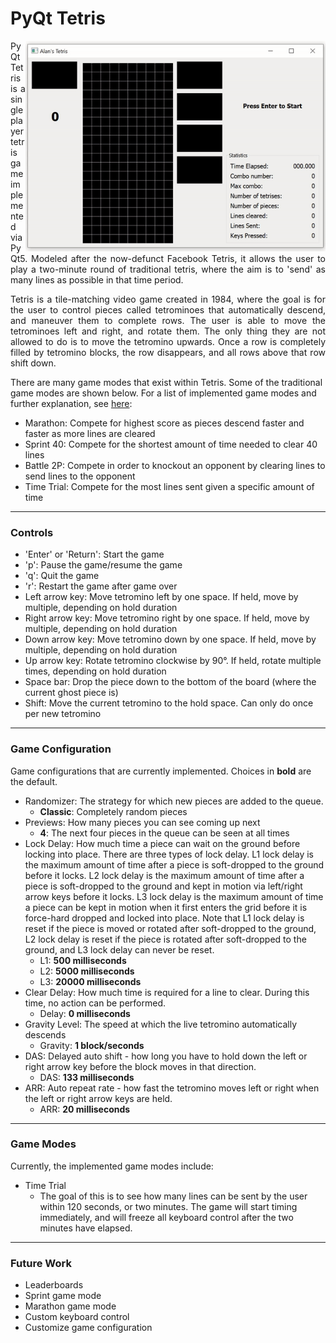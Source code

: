 # PyQt Tetris

<img align="right" src=data/Tetris_Main_Demo.gif width="480" height="337"/>

<p align="justify">
PyQt Tetris is a single player tetris game implemented via PyQt5. Modeled after the now-defunct
Facebook Tetris, it allows the user to play a two-minute round of traditional tetris, where the
aim is to 'send' as many lines as possible in that time period. 
</p>

<p align="justify">
Tetris is a tile-matching video game created in 1984, where the goal is for the user to control 
pieces called tetrominoes that automatically descend, and maneuver them to complete rows. The user is able to move the
tetrominoes left and right, and rotate them. The only thing they are not allowed to do is to move
the tetromino upwards. Once a row is completely filled by tetromino blocks, the row disappears, and
all rows above that row shift down. 
</p>

There are many game modes that exist within Tetris. Some of the traditional game modes are shown below. For a list of 
implemented game modes and further explanation, see [here](#game-modes): 
* Marathon: Compete for highest score as pieces descend faster and faster as more lines are cleared
* Sprint 40: Compete for the shortest amount of time needed to clear 40 lines
* Battle 2P: Compete in order to knockout an opponent by clearing lines to send lines to the opponent
* Time Trial: Compete for the most lines sent given a specific amount of time

___

### Controls
* 'Enter' or 'Return': Start the game 
* 'p': Pause the game/resume the game
* 'q': Quit the game
* 'r': Restart the game after game over
* Left arrow key: Move tetromino left by one space. If held, move by multiple, depending on hold duration
* Right arrow key: Move tetromino right by one space. If held, move by multiple, depending on hold duration
* Down arrow key: Move tetromino down by one space. If held, move by multiple, depending on hold duration
* Up arrow key: Rotate tetromino clockwise by 90°. If held, rotate multiple times, depending on hold duration
* Space bar: Drop the piece down to the bottom of the board (where the current ghost piece is)
* Shift: Move the current tetromino to the hold space. Can only do once per new tetromino

___

### Game Configuration
Game configurations that are currently implemented. Choices in __bold__ are the default.


* Randomizer: The strategy for which new pieces are added to the queue.
  * __Classic__: Completely random pieces
* Previews: How many pieces you can see coming up next
  * __4__: The next four pieces in the queue can be seen at all times
* Lock Delay: How much time a piece can wait on the ground before locking into place. There are three 
types of lock delay. L1 lock delay is the maximum amount of time after a piece is soft-dropped to the ground
before it locks. L2 lock delay is the maximum amount of time after a piece is soft-dropped to the ground and
kept in motion via left/right arrow keys before it locks. L3 lock delay is the maximum amount of time a piece
can be kept in motion when it first enters the grid before it is force-hard dropped and locked into place.
Note that L1 lock delay is reset if the piece is moved or rotated after soft-dropped to the ground, L2
lock delay is reset if the piece is rotated after soft-dropped to the ground, and L3 lock delay can never
be reset.
  * L1: __500 milliseconds__
  * L2: __5000 milliseconds__
  * L3: __20000 milliseconds__
* Clear Delay: How much time is required for a line to clear. During this time, no action can be performed.
  * Delay: __0 milliseconds__
* Gravity Level: The speed at which the live tetromino automatically descends
  * Gravity: __1 block/seconds__
* DAS: Delayed auto shift - how long you have to hold down the left or right arrow key before the block moves in that 
direction. 
  * DAS: __133 milliseconds__
* ARR: Auto repeat rate - how fast the tetromino moves left or right when the left or right arrow keys are held.
  * ARR: __20 milliseconds__


___

### Game Modes
Currently, the implemented game modes include:
* Time Trial
  * The goal of this is to see how many lines can be sent by the user within 120 seconds, or two minutes. The game will
  start timing immediately, and will freeze all keyboard control after the two minutes have elapsed.
  
___
  
### Future Work
* Leaderboards
* Sprint game mode
* Marathon game mode
* Custom keyboard control
* Customize game configuration